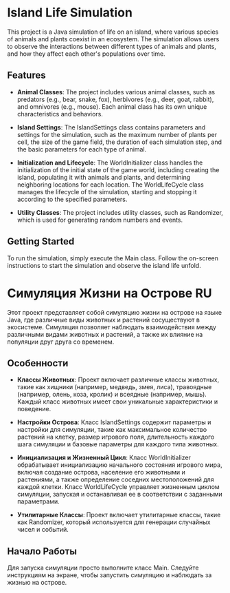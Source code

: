 # Island Life Simulation

This project is a Java simulation of life on an island, where various species of animals and plants coexist in an ecosystem. The simulation allows users to observe the interactions between different types of animals and plants, and how they affect each other's populations over time.

## Features

- **Animal Classes**: The project includes various animal classes, such as predators (e.g., bear, snake, fox), herbivores (e.g., deer, goat, rabbit), and omnivores (e.g., mouse). Each animal class has its own unique characteristics and behaviors.

- **Island Settings**: The IslandSettings class contains parameters and settings for the simulation, such as the maximum number of plants per cell, the size of the game field, the duration of each simulation step, and the basic parameters for each type of animal.

- **Initialization and Lifecycle**: The WorldInitializer class handles the initialization of the initial state of the game world, including creating the island, populating it with animals and plants, and determining neighboring locations for each location. The WorldLifeCycle class manages the lifecycle of the simulation, starting and stopping it according to the specified parameters.

- **Utility Classes**: The project includes utility classes, such as Randomizer, which is used for generating random numbers and events.

## Getting Started

To run the simulation, simply execute the Main class. Follow the on-screen instructions to start the simulation and observe the island life unfold.

# Симуляция Жизни на Острове RU

Этот проект представляет собой симуляцию жизни на острове на языке Java, где различные виды животных и растений сосуществуют в экосистеме. Симуляция позволяет наблюдать взаимодействия между различными видами животных и растений, а также их влияние на популяции друг друга со временем.

## Особенности

- **Классы Животных**: Проект включает различные классы животных, такие как хищники (например, медведь, змея, лиса), травоядные (например, олень, коза, кролик) и всеядные (например, мышь). Каждый класс животных имеет свои уникальные характеристики и поведение.

- **Настройки Острова**: Класс IslandSettings содержит параметры и настройки для симуляции, такие как максимальное количество растений на клетку, размер игрового поля, длительность каждого шага симуляции и базовые параметры для каждого типа животных.

- **Инициализация и Жизненный Цикл**: Класс WorldInitializer обрабатывает инициализацию начального состояния игрового мира, включая создание острова, население его животными и растениями, а также определение соседних местоположений для каждой клетки. Класс WorldLifeCycle управляет жизненным циклом симуляции, запуская и останавливая ее в соответствии с заданными параметрами.

- **Утилитарные Классы**: Проект включает утилитарные классы, такие как Randomizer, который используется для генерации случайных чисел и событий.

## Начало Работы

Для запуска симуляции просто выполните класс Main. Следуйте инструкциям на экране, чтобы запустить симуляцию и наблюдать за жизнью на острове.



